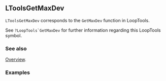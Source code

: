 ## LToolsGetMaxDev

`LToolsGetMaxDev` corresponds to the `GetMaxDev` function in LoopTools.

See ``?LoopTools`GetMaxDev`` for further information regarding this LoopTools symbol.

### See also

[Overview](Extra/FeynHelpers.md).

### Examples